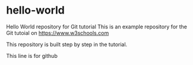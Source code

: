 # hello-world
Hello World repository for Git tutorial
This is an example repository for the Git tutoial on https://www.w3schools.com

This repository is built step by step in the tutorial. 

This line is for github
